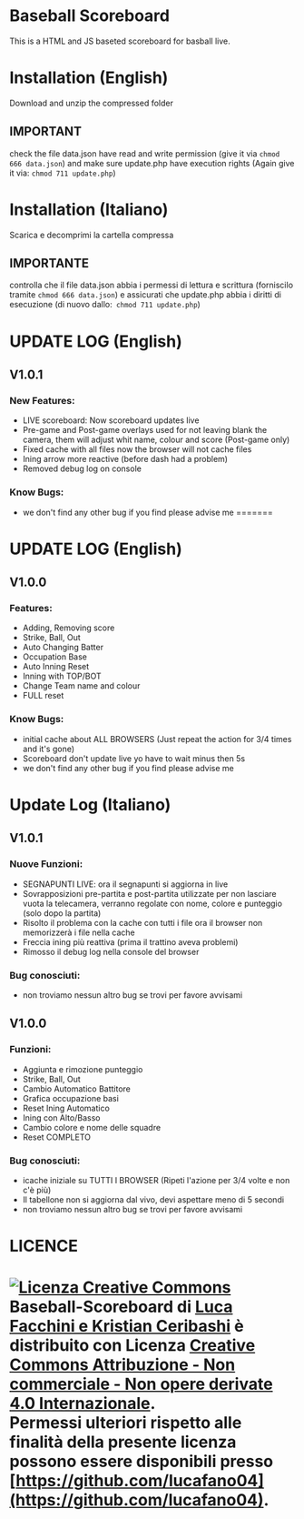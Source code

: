 # Baseball Scoreboard
This is a HTML and JS baseted scoreboard for basball live.

# Installation (English)
Download and unzip the compressed folder
## IMPORTANT
check the file data.json have read and write permission (give it via `chmod 666 data.json`) and make sure update.php have execution rights (Again give it via: `chmod 711 update.php`)

# Installation (Italiano)
Scarica e decomprimi la cartella compressa
## IMPORTANTE
controlla che il file data.json abbia i permessi di lettura e scrittura (forniscilo tramite `chmod 666 data.json`) e assicurati che update.php abbia i diritti di esecuzione (di nuovo dallo:` chmod 711 update.php`)
# UPDATE LOG (English)
## V1.0.1
### New Features:
* LIVE scoreboard: Now scoreboard updates live
* Pre-game and Post-game overlays used for not leaving blank the camera, them will adjust whit name, colour and score (Post-game only)
* Fixed cache with all files now the browser will not cache files
* Ining arrow more reactive (before dash had a problem)
* Removed debug log on console
### Know Bugs:
* we don't find any other bug if you find please advise me
=======
# UPDATE LOG (English)
## V1.0.0
### Features:
* Adding, Removing score
* Strike, Ball, Out
* Auto Changing Batter
* Occupation Base
* Auto Inning Reset
* Inning with TOP/BOT
* Change Team name and colour
* FULL reset
### Know Bugs:
* initial cache about ALL BROWSERS (Just repeat the action for 3/4 times and it's gone)
* Scoreboard don't update live yo have to wait minus then 5s
* we don't find any other bug if you find please advise me
# Update Log (Italiano)
## V1.0.1
### Nuove Funzioni:
* SEGNAPUNTI LIVE: ora il segnapunti si aggiorna in live
* Sovrapposizioni pre-partita e post-partita utilizzate per non lasciare vuota la telecamera, verranno regolate con nome, colore e punteggio (solo dopo la partita)
* Risolto il problema con la cache con tutti i file ora il browser non memorizzerà i file nella cache
* Freccia ining più reattiva (prima il trattino aveva problemi)
* Rimosso il debug log nella console del browser
### Bug conosciuti:
* non troviamo nessun altro bug se trovi per favore avvisami
## V1.0.0
### Funzioni:
* Aggiunta e rimozione punteggio
* Strike, Ball, Out
* Cambio Automatico Battitore
* Grafica occupazione basi
* Reset Ining Automatico
* Ining con Alto/Basso
* Cambio colore e nome delle squadre
* Reset COMPLETO
### Bug conosciuti:
* icache iniziale su TUTTI I BROWSER (Ripeti l'azione per 3/4 volte e non c'è più)
* Il tabellone non si aggiorna dal vivo, devi aspettare meno di 5 secondi
* non troviamo nessun altro bug se trovi per favore avvisami

# LICENCE
[![Licenza Creative Commons](https://i.creativecommons.org/l/by-nc-nd/4.0/88x31.png)](http://creativecommons.org/licenses/by-nc-nd/4.0/)  
<span xmlns:dct="http://purl.org/dc/terms/" property="dct:title">Baseball-Scoreboard</span> di [Luca Facchini e Kristian Ceribashi](https://github.com/luca-ceri/) è distribuito con Licenza [Creative Commons Attribuzione - Non commerciale - Non opere derivate 4.0 Internazionale](http://creativecommons.org/licenses/by-nc-nd/4.0/).  
Permessi ulteriori rispetto alle finalità della presente licenza possono essere disponibili presso [https://github.com/lucafano04](https://github.com/lucafano04).
=======